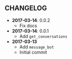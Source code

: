 CHANGELOG
---------
- **2017-03-14**: 0.0.2
  - Fix docs
- **2017-03-14**: 0.0.1
  - Add `get_conversations`
- **2017-03-13**
  - Add `message_bot`
  - Initial commit